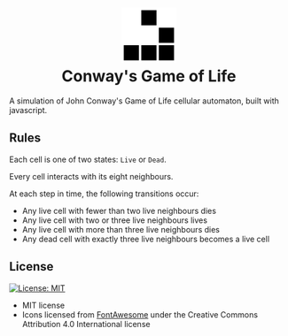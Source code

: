 <h1 align="center">
    <img src="src/static/glider.svg" width="100"> <br />
    Conway's Game of Life
</h1>

A simulation of John Conway's Game of Life cellular automaton, built with javascript.

## Rules

Each cell is one of two states: `Live` or `Dead`.

Every cell interacts with its eight neighbours.

At each step in time, the following transitions occur:

- Any live cell with fewer than two live neighbours dies
- Any live cell with two or three live neighbours lives
- Any live cell with more than three live neighbours dies
- Any dead cell with exactly three live neighbours becomes a live cell

## License
[![License: MIT](https://img.shields.io/badge/License-MIT-yellow.svg)](https://opensource.org/licenses/MIT)

- MIT license
- Icons licensed from [FontAwesome](https://fontawesome.com/license) under the Creative Commons Attribution 4.0 International license